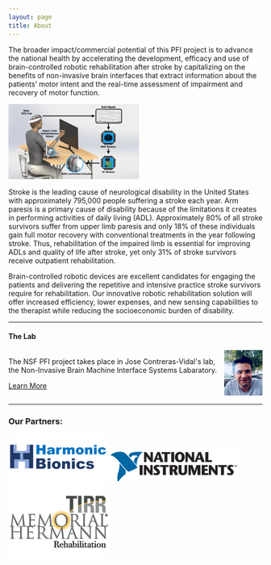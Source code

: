 ```yaml
---
layout: page
title: About
---
```

The broader impact/commercial potential of this PFI project is to advance the national health by accelerating the development, efficacy and use of brain-controlled robotic rehabilitation after stroke by capitalizing on the benefits of non-invasive brain interfaces that extract information about the patients’ motor intent and the real-time assessment of impairment and recovery of motor function. 

<img src="/assets/newfigure.png" alt="Test" />

Stroke is the leading cause of neurological disability in the United States with approximately 795,000 people suffering a stroke each year. Arm paresis is a primary cause of disability because of the limitations it creates in performing activities of daily living (ADL). Approximately 80% of all stroke survivors suffer from upper limb paresis and only 18% of these individuals gain full motor recovery with conventional treatments in the year following stroke. Thus, rehabilitation of the impaired limb is essential for improving ADLs and quality of life after stroke, yet only 31% of stroke survivors receive outpatient rehabilitation. 



Brain-controlled robotic devices are excellent candidates for engaging the patients and delivering the repetitive and intensive practice stroke survivors require for rehabilitation. Our innovative robotic rehabilitation solution will offer increased efficiency, lower expenses, and new sensing capabilities to the therapist while reducing the socioeconomic burden of disability.





<hr>
<h4>The Lab</h4>
<div float="left" style="overflow: auto;">
  <img class="section" align="right" height="15%" width="15%" src="/photos/AKilicarslan.jpeg" />
<p align="left">The NSF PFI project takes place in Jose Contreras-Vidal's lab, the Non-Invasive Brain Machine Interface Systems Labaratory.</p>

<a class="button" href="/lab/">Learn More</a>
  </div>
<hr>

<h3>Our Partners:</h3>
<span>
  <a href="http://harmonicbionics.com/" target="_blank"><img src="/photos/harmonicbionics.png" ></a>
  <a href="https://www.ni.com/en-us.html" target="_blank"><img src="/photos/nationalinstruments.png"></a>
  <a href="http://tirr.memorialhermann.org/" target="_blank"><img src="/photos/tirrmemorialhermann.png" ></a>
</span>
